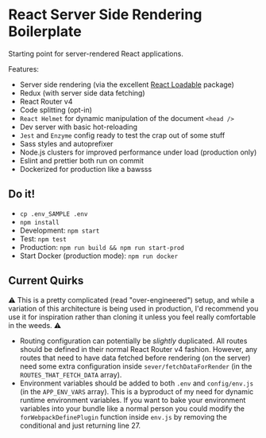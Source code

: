 # React Server Side Rendering Boilerplate

Starting point for server-rendered React applications.

Features:

* Server side rendering (via the excellent [React Loadable](https://github.com/thejameskyle/react-loadable) package)
* Redux (with server side data fetching)
* React Router v4
* Code splitting (opt-in)
* `React Helmet` for dynamic manipulation of the document `<head />`
* Dev server with basic hot-reloading
* `Jest` and `Enzyme` config ready to test the crap out of some stuff
* Sass styles and autoprefixer
* Node.js clusters for improved performance under load (production only)
* Eslint and prettier both run on commit
* Dockerized for production like a bawsss

## Do it!

* `cp .env_SAMPLE .env`
* `npm install`
* Development: `npm start`
* Test: `npm test`
* Production: `npm run build && npm run start-prod`
* Start Docker (production mode): `npm run docker`

## Current Quirks

⚠️ This is a pretty complicated (read "over-engineered") setup, and while a variation of this architecture is being used in production, I'd recommend you use it for inspiration rather than cloning it unless you feel really comfortable in the weeds. ⚠️

* Routing configuration can potentially be _slightly_ duplicated. All routes should be defined in their normal React Router v4 fashion. However, any routes that need to have data fetched before rendering (on the server) need some extra configuration inside `sever/fetchDataForRender` (in the `ROUTES_THAT_FETCH_DATA` array).
* Environment variables should be added to both `.env` and `config/env.js` (in the `APP_ENV_VARS` array). This is a byproduct of my need for dynamic runtime environment variables. If you want to bake your environment variables into your bundle like a normal person you could modify the `forWebpackDefinePlugin` function inside `env.js` by removing the conditional and just returning line 27.
